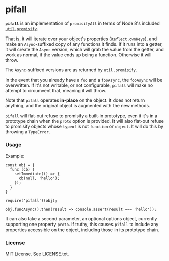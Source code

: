 # pifall

**`pifall`** is an implementation of `promisifyAll` in terms of Node 8's
included [`util.promisify`](https://nodejs.org/dist/latest-v8.x/docs/api/util.html#util_util_promisify_original).

That is, it will iterate over your object's properties (`Reflect.ownKeys`), and
make an `Async`-suffixed copy of any functions it finds. If it runs into a
getter, it will create the `Async` version, which will grab the value from the
getter, and work as normal, if the value ends up being a function. Otherwise it
will throw.

The `Async`-suffixed versions are as returned by `util.promisify`.

In the event that you already have a `foo` and a `fooAsync`, the `fooAsync` will
be overwritten. If it's not writable, or not configurable, `pifall` will make no
attempt to circumvent that, meaning it will throw.

Note that `pifall` operates **in-place** on the object. It does not return
anything, and the original object is augmented with the new methods.

`pifall` will flat-out refuse to promisify a built-in prototype, even it it's in
a prototype chain when the `proto` option is provided. It will also flat-out
refuse to promisify objects whose `typeof` is not `function` or `object`. It
will do this by throwing a `TypeError`.

### Usage

Example:
```
const obj = {
  func (cb) {
    setImmediate(() => {
      cb(null, 'hello');
    });
  }
}

require('pifall')(obj);

obj.funcAsync().then(result => console.assert(result === 'hello'));
```

It can also take a second parameter, an optional options object, currently
supporting one property `proto`. If truthy, this causes `pifall` to include any
properties accessible on the object, including those in its prototype chain.

### License

MIT License. See LICENSE.txt.
